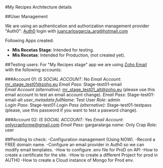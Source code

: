 #My Recipes Architecture details



##User Management

We are using an authentication and authorization management provider "Auth0":
[Auth0](https://manage.auth0.com/welcome/)
login with juancarlosgarcia_arg@hotmail.com

Following Apps created:

 - **Mis Recetas Stage**: Intended for testing.
 - **Mis Recetas**: Intended for Production, (not created yet).

##Testing users:
For "My Recipes stage" app we are using [Zoho Email](https://www.zoho.eu/mail/)     
with the following accounts:

###Account 01:
*IS SOCIAL ACCOUNT*: No
*Email Account*: mr_stage_test01@zoho.eu
*Email Pass*: Stage-test01-email    
*Email Account (alternative)*: mr_stage_test01_alt@zoho.eu  (please use this email account to test an email account change).
*Email Pass*: Stage-test01-email-alt
*user_metadata.fullName*: Test User
*Role*: admin    
*Login Pass*: Stage-test01
*Login Pass (alternative)*: Stage-test01-testpass    (please, use this password if you want to test a pasword change).

###Account 02:
*IS SOCIAL ACCOUNT*: Yes
*Email Account*: onlycrapforme@gmail.com
*Email Pass*: gargaralarga
*name*: Only Crap
*Role*: user

##Pending to check:
-Configuration management (Using NOW).
-Record a FREE domain name.
-Configure an email provider in Auth0 so we can modify email templates.
-How to configure .env file for ProD on API
-How to create a certificate for the site.
-How to create a different Project for prod in AUTH0
-How to create a Cloud instance of Mongo for Prod env.  


